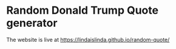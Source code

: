 # Random Donald Trump Quote generator
The website is live at https://lindaislinda.github.io/random-quote/
